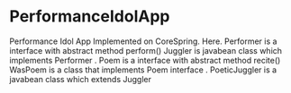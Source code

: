 # PerformanceIdolApp
Performance Idol App Implemented on CoreSpring.
Here.
Performer is a interface with abstract method perform()
Juggler is javabean class which implements Performer
.
Poem is a interface with abstract method recite()
WasPoem is a class that implements Poem interface
.
PoeticJuggler is a javabean class  which extends Juggler

